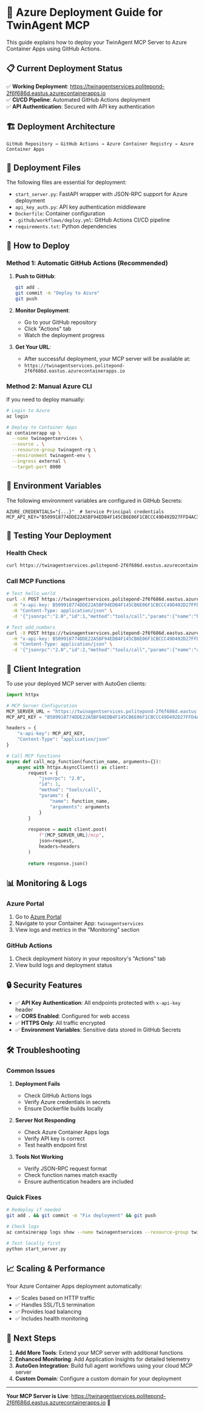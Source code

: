 # 🚀 Azure Deployment Guide for TwinAgent MCP

This guide explains how to deploy your TwinAgent MCP Server to Azure Container Apps using GitHub Actions.

## 📋 Current Deployment Status

✅ **Working Deployment**: https://twinagentservices.politepond-2f6f686d.eastus.azurecontainerapps.io  
✅ **CI/CD Pipeline**: Automated GitHub Actions deployment  
✅ **API Authentication**: Secured with API key authentication  

## 🏗️ Deployment Architecture

```
GitHub Repository → GitHub Actions → Azure Container Registry → Azure Container Apps
```

## 🔧 Deployment Files

The following files are essential for deployment:

- `start_server.py`: FastAPI wrapper with JSON-RPC support for Azure deployment
- `api_key_auth.py`: API key authentication middleware  
- `Dockerfile`: Container configuration
- `.github/workflows/deploy.yml`: GitHub Actions CI/CD pipeline
- `requirements.txt`: Python dependencies

## 🚀 How to Deploy

### Method 1: Automatic GitHub Actions (Recommended)

1. **Push to GitHub**:
   ```bash
   git add .
   git commit -m "Deploy to Azure"
   git push
   ```

2. **Monitor Deployment**:
   - Go to your GitHub repository
   - Click "Actions" tab
   - Watch the deployment progress

3. **Get Your URL**:
   - After successful deployment, your MCP server will be available at:
   - `https://twinagentservices.politepond-2f6f686d.eastus.azurecontainerapps.io`

### Method 2: Manual Azure CLI

If you need to deploy manually:

```bash
# Login to Azure
az login

# Deploy to Container Apps
az containerapp up \
  --name twinagentservices \
  --source . \
  --resource-group twinagent-rg \
  --environment twinagent-env \
  --ingress external \
  --target-port 8000
```

## 🔑 Environment Variables

The following environment variables are configured in GitHub Secrets:

```env
AZURE_CREDENTIALS="{...}"  # Service Principal credentials
MCP_API_KEY="B509918774DDE22A5BF94EDB4F145CB6E06F1CBCCC49D492D27FFD4AC3667A71"
```

## 🧪 Testing Your Deployment

### Health Check
```bash
curl https://twinagentservices.politepond-2f6f686d.eastus.azurecontainerapps.io/health
```

### Call MCP Functions
```bash
# Test hello_world
curl -X POST https://twinagentservices.politepond-2f6f686d.eastus.azurecontainerapps.io/mcp \
  -H "x-api-key: B509918774DDE22A5BF94EDB4F145CB6E06F1CBCCC49D492D27FFD4AC3667A71" \
  -H "Content-Type: application/json" \
  -d '{"jsonrpc":"2.0","id":1,"method":"tools/call","params":{"name":"hello_world","arguments":{}}}'

# Test add_numbers
curl -X POST https://twinagentservices.politepond-2f6f686d.eastus.azurecontainerapps.io/mcp \
  -H "x-api-key: B509918774DDE22A5BF94EDB4F145CB6E06F1CBCCC49D492D27FFD4AC3667A71" \
  -H "Content-Type: application/json" \
  -d '{"jsonrpc":"2.0","id":2,"method":"tools/call","params":{"name":"add_numbers","arguments":{"a":944,"b":444}}}'
```

## 🔧 Client Integration

To use your deployed MCP server with AutoGen clients:

```python
import httpx

# MCP Server Configuration
MCP_SERVER_URL = "https://twinagentservices.politepond-2f6f686d.eastus.azurecontainerapps.io"
MCP_API_KEY = "B509918774DDE22A5BF94EDB4F145CB6E06F1CBCCC49D492D27FFD4AC3667A71"

headers = {
    "x-api-key": MCP_API_KEY,
    "Content-Type": "application/json"
}

# Call MCP functions
async def call_mcp_function(function_name, arguments={}):
    async with httpx.AsyncClient() as client:
        request = {
            "jsonrpc": "2.0",
            "id": 1,
            "method": "tools/call", 
            "params": {
                "name": function_name,
                "arguments": arguments
            }
        }
        
        response = await client.post(
            f"{MCP_SERVER_URL}/mcp",
            json=request,
            headers=headers
        )
        
        return response.json()
```

## 📊 Monitoring & Logs

### Azure Portal
1. Go to [Azure Portal](https://portal.azure.com)
2. Navigate to your Container App: `twinagentservices`
3. View logs and metrics in the "Monitoring" section

### GitHub Actions
1. Check deployment history in your repository's "Actions" tab
2. View build logs and deployment status

## 🔒 Security Features

- ✅ **API Key Authentication**: All endpoints protected with `x-api-key` header
- ✅ **CORS Enabled**: Configured for web access
- ✅ **HTTPS Only**: All traffic encrypted
- ✅ **Environment Variables**: Sensitive data stored in GitHub Secrets

## 🛠️ Troubleshooting

### Common Issues

1. **Deployment Fails**
   - Check GitHub Actions logs
   - Verify Azure credentials in secrets
   - Ensure Dockerfile builds locally

2. **Server Not Responding**
   - Check Azure Container Apps logs
   - Verify API key is correct
   - Test health endpoint first

3. **Tools Not Working**
   - Verify JSON-RPC request format
   - Check function names match exactly
   - Ensure authentication headers are included

### Quick Fixes

```bash
# Redeploy if needed
git add . && git commit -m "Fix deployment" && git push

# Check logs
az containerapp logs show --name twinagentservices --resource-group twinagent-rg

# Test locally first
python start_server.py
```

## 📈 Scaling & Performance

Your Azure Container Apps deployment automatically:
- ✅ Scales based on HTTP traffic
- ✅ Handles SSL/TLS termination
- ✅ Provides load balancing
- ✅ Includes health monitoring

## 🎯 Next Steps

1. **Add More Tools**: Extend your MCP server with additional functions
2. **Enhanced Monitoring**: Add Application Insights for detailed telemetry
3. **AutoGen Integration**: Build full agent workflows using your cloud MCP server
4. **Custom Domain**: Configure a custom domain for your deployment

---

**Your MCP Server is Live**: https://twinagentservices.politepond-2f6f686d.eastus.azurecontainerapps.io 🎉
